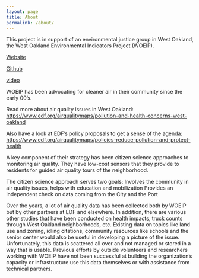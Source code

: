```yaml
---
layout: page
title: About
permalink: /about/
---
```


This project is in support of an environmental justice group in West Oakland, the West Oakland Environmental Indicators Project (WOEIP).

[Website](http://woeip.org/)

[Github]( https://github.com/openoakland/woaq/ )

[video](https://www.youtube.com/watch?time_continue=143&v=KThvnkzSatU )

WOEIP has been advocating for cleaner air in their community since the early 00’s.

Read more about air quality issues in West Oakland: https://www.edf.org/airqualitymaps/pollution-and-health-concerns-west-oakland

Also have a look at EDF’s policy proposals to get a sense of the agenda:
https://www.edf.org/airqualitymaps/policies-reduce-pollution-and-protect-health

A key component of their strategy has been citizen science approaches to monitoring air quality. They have low-cost sensors that they provide to residents for guided air quality tours of the neighborhood.

The citizen science approach serves two goals:
Involves the community in air quality issues, helps with education and mobilization
Provides an independent check on data coming from the City and the Port

Over the years, a lot of air quality data has been collected both by WOEIP but by other partners at EDF and elsewhere. In addition, there are various other studies that have been conducted on health impacts, truck counts through West Oakland neighborhoods, etc. Existing data on topics like land use and zoning, idling citations, community resources like schools and the senior center would also be useful in developing a picture of the issue.  Unfortunately, this data is scattered all over and not managed or stored in a way that is usable. Previous efforts by outside volunteers and researchers working with WOEIP have not been successful at building the organization’s capacity or infrastructure use this data themselves or with assistance from technical partners.


